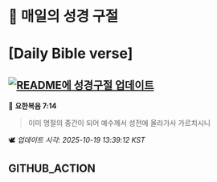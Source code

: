 # 🙏 매일의 성경 구절
# [Daily Bible verse]
## [![README에 성경구절 업데이트](https://github.com/DONGSUKA/first_test/actions/workflows/update-readme-bible.yml/badge.svg)](https://github.com/DONGSUKA/first_test/actions/workflows/update-readme-bible.yml)
<!-- START_BIBLE_VERSE -->
📖 **요한복음 7:14**
> 이미 명절의 중간이 되어 예수께서 성전에 올라가사 가르치시니

🕊️ _업데이트 시각: 2025-10-19 13:39:12 KST_
  <!-- END_BIBLE_VERSE -->
## GITHUB_ACTION
